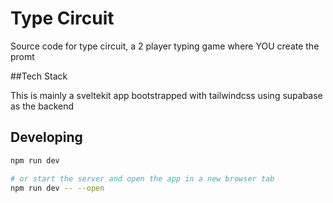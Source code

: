 # Type Circuit

Source code for type circuit, a 2 player typing game where YOU create the promt

##Tech Stack

This is mainly a sveltekit app bootstrapped with tailwindcss using supabase as the backend

## Developing

```bash
npm run dev

# or start the server and open the app in a new browser tab
npm run dev -- --open
```

